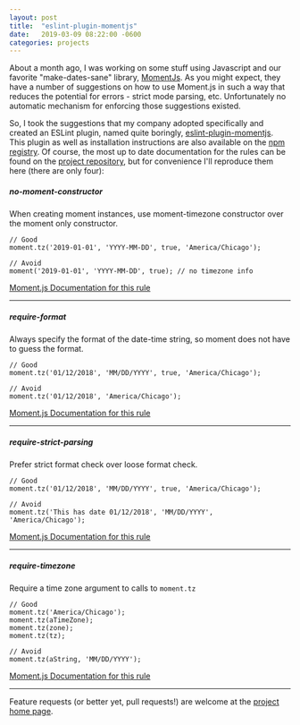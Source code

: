 ```yaml
---
layout: post
title:  "eslint-plugin-momentjs"
date:   2019-03-09 08:22:00 -0600
categories: projects
---
```


About a month ago, I was working on some stuff using Javascript and our favorite "make-dates-sane" library, [MomentJs](https://momentjs.com/). As you might expect, they have a number of suggestions on how to use Moment.js in such a way that reduces the potential for errors - strict mode parsing, etc. Unfortunately no automatic mechanism for enforcing those suggestions existed.

So, I took the suggestions that my company adopted specifically and created an ESLint plugin, named quite boringly, [eslint-plugin-momentjs](https://github.com/schnaser/eslint-plugin-momentjs). This plugin as well as installation instructions are also available on the [npm registry](https://www.npmjs.com/package/eslint-plugin-momentjs). Of course, the most up to date documentation for the rules can be found on the [project repository](https://github.com/schnaser/eslint-plugin-momentjs/tree/master/docs/rules), but for convenience I'll reproduce them here (there are only four):

##### no-moment-constructor

When creating moment instances, use moment-timezone constructor over the moment only constructor.

    // Good
    moment.tz('2019-01-01', 'YYYY-MM-DD', true, 'America/Chicago');
     
    // Avoid
    moment('2019-01-01', 'YYYY-MM-DD', true); // no timezone info
    
[Moment.js Documentation for this rule](https://momentjs.com/timezone/docs/#/using-timezones/parsing-in-zone/)

---

##### require-format

Always specify the format of the date-time string, so moment does not have to guess the format.

    // Good
    moment.tz('01/12/2018', 'MM/DD/YYYY', true, 'America/Chicago');
     
    // Avoid
    moment.tz('01/12/2018', 'America/Chicago');


[Moment.js Documentation for this rule](https://momentjs.com/docs/#/parsing/string-format/)

---
##### require-strict-parsing

Prefer strict format check over loose format check.

    // Good
    moment.tz('01/12/2018', 'MM/DD/YYYY', true, 'America/Chicago');
     
    // Avoid
    moment.tz('This has date 01/12/2018', 'MM/DD/YYYY', 'America/Chicago');
    
[Moment.js Documentation for this rule](https://momentjs.com/guides/#/parsing/strict-mode/)

---

##### require-timezone

Require a time zone argument to calls to `moment.tz` 

    // Good
    moment.tz('America/Chicago');
    moment.tz(aTimeZone);
    moment.tz(zone);
    moment.tz(tz);
     
    // Avoid
    moment.tz(aString, 'MM/DD/YYYY');
    
[Moment.js Documentation for this rule](https://momentjs.com/timezone/docs/#/using-timezones/)

---

Feature requests (or better yet, pull requests!) are welcome at the [project home page](https://github.com/schnaser/eslint-plugin-momentjs).
